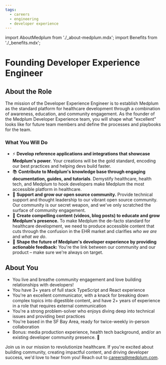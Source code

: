 ```yaml
---
tags:
  - careers
  - engineering
  - developer experience
---
```


import AboutMedplum from './_about-medplum.mdx';
import Benefits from './_benefits.mdx';

# Founding Developer Experience Engineer

<AboutMedplum />

## About the Role
The mission of the Developer Experience Engineer is to establish Medplum as the standard platform for healthcare development through a combination of awareness, education, and community engagement. As the founder of the Medplum Developer Experience team, you will shape what "excellent" looks like for future team members and define the processes and playbooks for the team.

### What You Will Do
* ⚡ **Develop reference applications and integrations that showcase Medplum's power**. Your creations will be the gold standard, encoding our best practices and helping devs build faster.
* 📚 **Contribute to Medplum's knowledge base through engaging documentation, guides, and tutorials**. Demystify healthcare, health tech, and Medplum to hook developers make Medplum the most accessible platform in healthcare.
* 🌱 **Support and grow our open source community.**  Provide technical support and thought leadership to our vibrant open source community. Our community is our secret weapon, and we've only scratched the surface of community engagement.
* 🎥 **Create compelling content (videos, blog posts) to educate and grow Medplum's presence.** To make Medplum the de-facto standard for healthcare development, we need to produce accessible content that cuts through the confusion in the EHR market and clarifies *who we are* and *what we do*.
* 🎯 **Shape the future of Medplum's developer experience by providing actionable feedback:** You're the link between our community and our product – make sure we're always on target.

## About You
* You live and breathe community engagement and love building relationships with developers!
* You have 3+ years of full stack TypeScript and React experience
* You're an excellent communicator, with a knack for breaking down complex topics into digestible content, and have 2+ years of experience in a role that requires external communication
* You're a strong problem-solver who enjoys diving deep into technical issues and providing best practices
* You're based in the SF Bay Area, ready for twice-weekly in-person collaboration
* Bonus: media production experience, health tech background, and/or an existing developer community presence. 🎥

<Benefits/>

Join us in our mission to revolutionize healthcare. If you're excited about building community, creating impactful content, and driving developer success, we'd love to hear from you! Reach out to careers@medplum.com.
